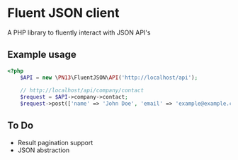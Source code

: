 # Fluent JSON client
A PHP library to fluently interact with JSON API's

## Example usage
```php
<?php
    $API = new \PN13\FluentJSON\API('http://localhost/api');
    
    // http://localhost/api/company/contact
    $request = $API->company->contact;
    $request->post(['name' => 'John Doe', 'email' => 'example@example.com']);
```

## To Do
- Result pagination support
- JSON abstraction